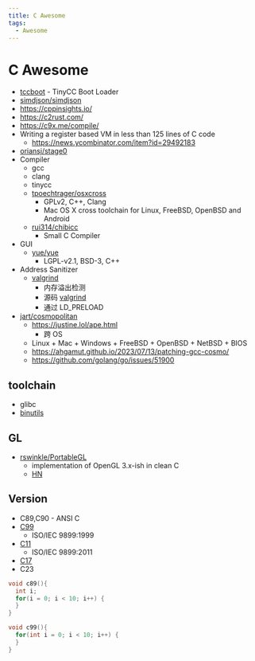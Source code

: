 ```yaml
---
title: C Awesome
tags:
  - Awesome
---
```


# C Awesome

- [tccboot](https://bellard.org/tcc/tccboot.html) - TinyCC Boot Loader
- [simdjson/simdjson](https://github.com/simdjson/simdjson)
- https://cppinsights.io/
- https://c2rust.com/
- https://c9x.me/compile/
- Writing a register based VM in less than 125 lines of C code
  - https://news.ycombinator.com/item?id=29492183
- [oriansj/stage0](https://github.com/oriansj/stage0)
- Compiler
  - gcc
  - clang
  - tinycc
  - [tpoechtrager/osxcross](https://github.com/tpoechtrager/osxcross)
    - GPLv2, C++, Clang
    - Mac OS X cross toolchain for Linux, FreeBSD, OpenBSD and Android
  - [rui314/chibicc](https://github.com/rui314/chibicc)
    - Small C Compiler
- GUI
  - [yue/yue](https://github.com/yue/yue)
    - LGPL-v2.1, BSD-3, C++
- Address Sanitizer
  - [valgrind](https://valgrind.org/)
    - 内存溢出检测
    - 源码 [valgrind](https://sourceware.org/git/valgrind)
    - 通过 LD_PRELOAD
- [jart/cosmopolitan](https://github.com/jart/cosmopolitan)
  - https://justine.lol/ape.html
    - 跨 OS
  - Linux + Mac + Windows + FreeBSD + OpenBSD + NetBSD + BIOS
  - https://ahgamut.github.io/2023/07/13/patching-gcc-cosmo/
  - https://github.com/golang/go/issues/51900

## toolchain

- glibc
- [binutils](./binutils.md)

## GL

- [rswinkle/PortableGL](https://github.com/rswinkle/PortableGL)
  - implementation of OpenGL 3.x-ish in clean C
  - [HN](https://news.ycombinator.com/item?id=29745029)

## Version

- C89,C90 - ANSI C
- [C99](https://en.wikipedia.org/wiki/C99)
  - ISO/IEC 9899:1999
- [C11](<https://en.wikipedia.org/wiki/C11_(C_standard_revision)>)
  - ISO/IEC 9899:2011
- [C17](<https://en.wikipedia.org/wiki/C17_(C_standard_revision)>)
- C23

```c
void c89(){
  int i;
  for(i = 0; i < 10; i++) {
  }
}

void c99(){
  for(int i = 0; i < 10; i++) {
  }
}
```
